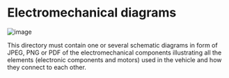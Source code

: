 Electromechanical diagrams
====

![image](https://user-images.githubusercontent.com/114002457/193985852-d2b0c30b-1033-47e1-9e6b-cff66253f7e6.png)

This directory must contain one or several schematic diagrams in form of JPEG, PNG or PDF of the electromechanical components illustrating all the elements (electronic components and motors) used in the vehicle and how they connect to each other.
